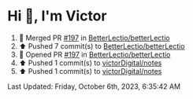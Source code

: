 <h1>Hi 👋, I'm Victor </h1>

<!--RECENT_ACTIVITY:start-->
1. 🎉 Merged PR [#197](https://github.com/BetterLectio/betterLectio/pull/197) in [BetterLectio/betterLectio](https://github.com/BetterLectio/betterLectio)<br>
2. ⬆️ Pushed 7 commit(s) to [BetterLectio/betterLectio](https://github.com/BetterLectio/betterLectio)<br>
3. 💪 Opened PR [#197](https://github.com/BetterLectio/betterLectio/pull/197) in [BetterLectio/betterLectio](https://github.com/BetterLectio/betterLectio)<br>
4. ⬆️ Pushed 1 commit(s) to [victorDigital/notes](https://github.com/victorDigital/notes)<br>
5. ⬆️ Pushed 1 commit(s) to [victorDigital/notes](https://github.com/victorDigital/notes)<br>
<!--RECENT_ACTIVITY:end-->

<!--RECENT_ACTIVITY:last_update-->
Last Updated: Friday, October 6th, 2023, 6:35:42 AM
<!--RECENT_ACTIVITY:last_update_end-->
